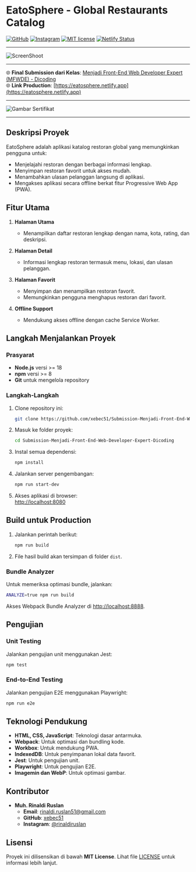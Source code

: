 # **EatoSphere - Global Restaurants Catalog**
[![GitHub](https://img.shields.io/badge/GitHub-xebec51-blue?logo=github)](https://github.com/xebec51) 
[![Instagram](https://img.shields.io/badge/Instagram-rinaldiruslan-E4405F?logo=instagram)](https://www.instagram.com/rinaldiruslan/) 
[![MIT license](https://img.shields.io/badge/License-ISC-blue.svg)](https://opensource.org/licenses/ISC) 
[![Netlify Status](https://api.netlify.com/api/v1/badges/96a39bea-1725-42e8-8352-68e01209ab37/deploy-status)](https://app.netlify.com/sites/eatosphere/deploys)

---

![ScreenShoot](https://pbs.twimg.com/media/Gh3TDjVbEAAnBKV?format=jpg&name=4096x4096)

---

🌐 **Final Submission dari Kelas**: [Menjadi Front-End Web Developer Expert (MFWDE) - Dicoding](https://www.dicoding.com/academies/219)    
🌐 **Link Production**: [https://eatosphere.netlify.app](https://eatosphere.netlify.app)

---

![Gambar Sertifikat](https://pbs.twimg.com/media/Gh3TFXZbUAAZYwe?format=jpg&name=4096x4096)

---

## **Deskripsi Proyek**
EatoSphere adalah aplikasi katalog restoran global yang memungkinkan pengguna untuk:  
- Menjelajahi restoran dengan berbagai informasi lengkap.  
- Menyimpan restoran favorit untuk akses mudah.  
- Menambahkan ulasan pelanggan langsung di aplikasi.  
- Mengakses aplikasi secara offline berkat fitur Progressive Web App (PWA).  

## **Fitur Utama**
1. **Halaman Utama**  
   - Menampilkan daftar restoran lengkap dengan nama, kota, rating, dan deskripsi.

2. **Halaman Detail**  
   - Informasi lengkap restoran termasuk menu, lokasi, dan ulasan pelanggan.

3. **Halaman Favorit**  
   - Menyimpan dan menampilkan restoran favorit.
   - Memungkinkan pengguna menghapus restoran dari favorit.

4. **Offline Support**  
   - Mendukung akses offline dengan cache Service Worker.

## **Langkah Menjalankan Proyek**
### **Prasyarat**
- **Node.js** versi >= 18  
- **npm** versi >= 8  
- **Git** untuk mengelola repository  

### **Langkah-Langkah**
1. Clone repository ini:  
   ```bash
   git clone https://github.com/xebec51/Submission-Menjadi-Front-End-Web-Developer-Expert-Dicoding.git
   ```  
2. Masuk ke folder proyek:  
   ```bash
   cd Submission-Menjadi-Front-End-Web-Developer-Expert-Dicoding
   ```  
3. Instal semua dependensi:  
   ```bash
   npm install
   ```  
4. Jalankan server pengembangan:  
   ```bash
   npm run start-dev
   ```  
5. Akses aplikasi di browser:  
   [http://localhost:8080](http://localhost:8080)

## **Build untuk Production**
1. Jalankan perintah berikut:  
   ```bash
   npm run build
   ```  
2. File hasil build akan tersimpan di folder `dist`.  

### **Bundle Analyzer**
Untuk memeriksa optimasi bundle, jalankan:  
```bash
ANALYZE=true npm run build
```
Akses Webpack Bundle Analyzer di [http://localhost:8888](http://localhost:8888).  

## **Pengujian**
### **Unit Testing**
Jalankan pengujian unit menggunakan Jest:  
```bash
npm test
```

### **End-to-End Testing**
Jalankan pengujian E2E menggunakan Playwright:  
```bash
npm run e2e
```

## **Teknologi Pendukung**
- **HTML, CSS, JavaScript**: Teknologi dasar antarmuka.  
- **Webpack**: Untuk optimasi dan bundling kode.  
- **Workbox**: Untuk mendukung PWA.  
- **IndexedDB**: Untuk penyimpanan lokal data favorit.  
- **Jest**: Untuk pengujian unit.  
- **Playwright**: Untuk pengujian E2E.  
- **Imagemin dan WebP**: Untuk optimasi gambar.

## **Kontributor**
- **Muh. Rinaldi Ruslan**  
  - **Email**: [rinaldi.ruslan51@gmail.com](mailto:rinaldi.ruslan51@gmail.com)  
  - **GitHub**: [xebec51](https://github.com/xebec51)  
  - **Instagram**: [@rinaldiruslan](https://www.instagram.com/rinaldiruslan/)

## **Lisensi**
Proyek ini dilisensikan di bawah **MIT License**. Lihat file [LICENSE](https://raw.githubusercontent.com/xebec51/EatoSphere-GlobalRestaurantsCatalog/refs/heads/main/LICENSE) untuk informasi lebih lanjut.
